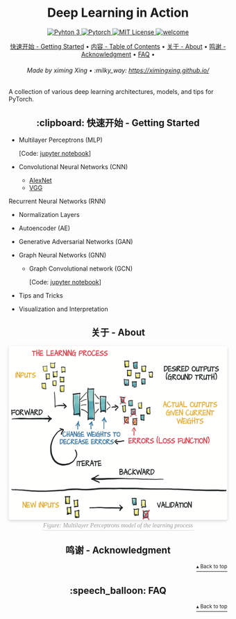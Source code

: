 <h1 id="dlic" align="center">Deep Learning in Action</h1>

<p align="center">
    <a href="https://www.python.org/">
        <img src="https://img.shields.io/badge/python-3.5%20%7C%203.6%20%7C%203.7-success" alt="Pyhton 3">
    </a>
     <a href="https://pytorch.org/">
        <img src="https://img.shields.io/badge/Pytorch-1.x-success" alt="Pytorch">
    </a>
    <a href="http://www.apache.org/licenses/">
        <img src="https://img.shields.io/badge/license-MIT-blue" alt="MIT License">
    </a>
    <a href="https://github.com/ximingxing/Deep-Learning-in-Action/pulls">
        <img src="https://img.shields.io/static/v1.svg?label=Contributions&message=Welcome&color=0059b3&style=flat-square" alt="welcome">
    </a>
</p>

<p align="center">
    <a href="#clipboard-getting-started">快速开始 - Getting Started</a> •
    <a href="#table-of-contents">内容 - Table of Contents</a> •
    <a href="#about">关于 - About</a> •
    <a href="#acknowledgment">鸣谢 - Acknowledgment</a> •
    <a href="#speech_balloon-faq">FAQ</a> •
</p>

<h6 align="center">Made by ximing Xing • :milky_way: 
<a href="https://ximingxing.github.io/">https://ximingxing.github.io/</a>
</h6>

A collection of various deep learning architectures, models, and tips for PyTorch.

<h2 align="center">:clipboard: 快速开始 -  Getting Started</h2>

* Multilayer Perceptrons (MLP)

    [Code: [jupyter notebook](https://github.com/rasbt/deeplearning-models/blob/master/pytorch_ipynb/mlp/mlp-basic.ipynb)]

* Convolutional Neural Networks (CNN)

    *  [AlexNet](https://github.com/ximingxing/Deep-Learning-in-Action/blob/master/convolutional_neural_networks/model/alexnet.py)
    *  [VGG](https://github.com/ximingxing/Deep-Learning-in-Action/blob/master/convolutional_neural_networks/model/vgg.py)

Recurrent Neural Networks (RNN)

* Normalization Layers

* Autoencoder (AE)

* Generative Adversarial Networks (GAN)

* Graph Neural Networks (GNN)

    * Graph Convolutional network (GCN)
    
        [Code: [jupyter notebook](https://github.com/ximingxing/Deep-Learning-in-Action/blob/master/graph_neural_networks/gcn/graph_convolutional_neural_network.ipynb)]

* Tips and Tricks

* Visualization and Interpretation

<h2 align="center">关于 - About</h2>

<div align="center">
    <img style="border-radius: 0.3125em; box-shadow: 0 2px 4px 0 rgba(34,36,38,.12),0 2px 10px 0 rgba(34,36,38,.08);"
    height="400"
    src="https://github.com/ximingxing/Images/raw/master/dlic/mental_model_of_the_learning_process.png">
    <br>
    <div style="border-bottom: 1px solid #d9d9d9;display:inline-block;color: #999;padding: 2px;
    font-style: oblique; font-family: 'Times New Roman'">
    Figure: Multilayer Perceptrons model of the learning process</div>
</div>

<h2 align="center">鸣谢 - Acknowledgment</h2>
<p align="right"><a href="#dlic"><sup>▴ Back to top</sup></a></p>

<h2 align="center">:speech_balloon: FAQ</h2>
<p align="right"><a href="#dlic"><sup>▴ Back to top</sup></a></p>
